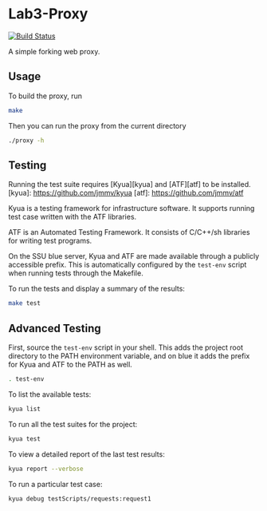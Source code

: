 # Lab3-Proxy
[![Build Status](https://travis-ci.org/Group5-CS365/Lab3-Proxy.svg?branch=master)](https://travis-ci.org/Group5-CS365/Lab3-Proxy)

A simple forking web proxy.


Usage
-----

To build the proxy, run
```sh
make
```

Then you can run the proxy from the current directory
```sh
./proxy -h
```


Testing
-------

Running the test suite requires [Kyua][kyua] and [ATF][atf] to be installed.
[kyua]: https://github.com/jmmv/kyua
[atf]: https://github.com/jmmv/atf

Kyua is a testing framework for infrastructure software. It supports running
test case written with the ATF libraries.

ATF is an Automated Testing Framework. It consists of C/C++/sh libraries for
writing test programs.

On the SSU blue server, Kyua and ATF are made available through a publicly
accessible prefix. This is automatically configured by the `test-env` script
when running tests through the Makefile.

To run the tests and display a summary of the results:
```sh
make test
```


Advanced Testing
----------------

First, source the `test-env` script in your shell. This adds the project root
directory to the PATH environment variable, and on blue it adds the prefix for
Kyua and ATF to the PATH as well.
```sh
. test-env
```

To list the available tests:
```sh
kyua list
```

To run all the test suites for the project:
```sh
kyua test
```

To view a detailed report of the last test results:
```sh
kyua report --verbose
```

To run a particular test case:
```sh
kyua debug testScripts/requests:request1
```

